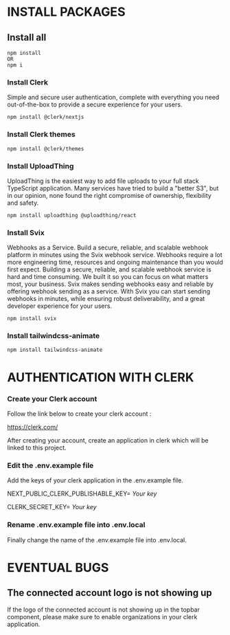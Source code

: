 # INSTALL PACKAGES
## Install all
```
npm install
OR
npm i
```

### Install Clerk
Simple and secure user authentication, complete with everything you need out-of-the-box to provide a secure experience for your users.

`npm install @clerk/nextjs`

### Install Clerk themes
`npm install @clerk/themes`

### Install UploadThing
UploadThing is the easiest way to add file uploads to your full stack TypeScript application.
Many services have tried to build a "better S3", but in our opinion, none found the right compromise of ownership, flexibility and safety.

`npm install uploadthing @uploadthing/react`

### Install Svix
Webhooks as a Service. Build a secure, reliable, and scalable webhook platform in minutes using the Svix webhook service.
Webhooks require a lot more engineering time, resources and ongoing maintenance than you would first expect.
Building a secure, reliable, and scalable webhook service is hard and time consuming. We built it so you can focus on what matters most, your business.
Svix makes sending webhooks easy and reliable by offering webhook sending as a service. With Svix you can start sending webhooks in minutes, while ensuring robust deliverability, and a great developer experience for your users.

`npm install svix`

### Install tailwindcss-animate

`npm install tailwindcss-animate`

# AUTHENTICATION WITH CLERK
### Create your Clerk account
Follow the link below to create your clerk account :

https://clerk.com/

After creating your account, create an application in clerk which will be linked to this project.

### Edit the .env.example file
Add the keys of your clerk application in the .env.example file.

NEXT_PUBLIC_CLERK_PUBLISHABLE_KEY= *Your key*

CLERK_SECRET_KEY= *Your key*

### Rename .env.example file into .env.local
Finally change the name of the .env.example file into .env.local.

# EVENTUAL BUGS
## The connected account logo is not showing up
If the logo of the connected account is not showing up in the topbar component, please make sure to enable organizations in your clerk application.
